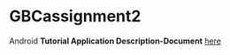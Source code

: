 # GBCassignment2
Android **Tutorial Application Description-Document** [here](https://drive.google.com/file/d/1ooqEUNDkjag1gqWGWC3FfAYIqwlE2aLH/view?usp=sharing)
